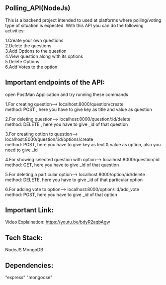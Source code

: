 ## Polling_API(NodeJs)

This is a backend project intended to used at platforms where polling/voting type of situation is expected. With this API you can do the following activities:<br/>

1.Create your own questions<br/>
2.Delete the questions<br/>
3.Add Options to the question<br/>
4.View question along with its options<br/>
5.Delete Options<br/>
6.Add Votes to the option<br/>

## Important endpoints of the API:

open PostMan Application and try running these commands<br/>

1.For creating question--> localhost:8000/question/create <br/>
method: POST , here you have to give key as title and value as question<br/>

2.For deleting question--> localhost:8000/question/:id/delete<br/>
method: DELETE , here you have to give \_id of that question<br/>

3.For creating option to question--> localhost:8000/question/:id/options/create<br/>
method: POST, here you have to give key as text & value as option, also you need to give \_id<br/>

4.For showing selected question with option--> localhost:8000/question/:id <br/>
method: GET, here you have to give \_id of that question<br/>

5.For deleting a particular option--> localhost:8000/option/:id/delete <br/>
method: DELETE, here you have to give \_id of that particular option<br/>

6.For adding vote to option--> localhost:8000/option/:id/add_vote <br/>
method: POST, here you have to give \_id of that option<br/>

## Important Link:

Video Explaination: https://youtu.be/bdyR2aqbAgw

## Tech Stack:

NodeJS
MongoDB

## Dependencies:

"express"
"mongoose"
